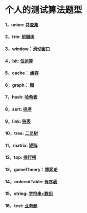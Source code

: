 # 个人的测试算法题型

#### 1，union: [并查集](https://github.com/sihaihou/algorithm/tree/master/src/com/reyco/algorithm/Union)
#### 2，trie: [前缀树](https://github.com/sihaihou/algorithm/tree/master/src/com/reyco/algorithm/trie)
#### 3，window：[滑动窗口](https://github.com/sihaihou/algorithm/tree/master/src/com/reyco/algorithm/window)
#### 4，bit: [位运算](https://github.com/sihaihou/algorithm/tree/master/src/com/reyco/algorithm/bit)
#### 5，cache： [缓存](https://github.com/sihaihou/algorithm/tree/master/src/com/reyco/algorithm/cache)
#### 6，graph： [图](https://github.com/sihaihou/algorithm/tree/master/src/com/reyco/algorithm/graph)
#### 7，hash: [哈希表](https://github.com/sihaihou/algorithm/tree/master/src/com/reyco/algorithm/hash)
#### 8，sort: [排序](https://github.com/sihaihou/algorithm/tree/master/src/com/reyco/algorithm/sort)
#### 9，link: [链表](https://github.com/sihaihou/algorithm/tree/master/src/com/reyco/algorithm/link)
#### 10，tree: [二叉树](https://github.com/sihaihou/algorithm/tree/master/src/com/reyco/algorithm/tree)
#### 11，matrix: [矩阵](https://github.com/sihaihou/algorithm/tree/master/src/com/reyco/algorithm/matrix)
#### 12，top: [排行榜](https://github.com/sihaihou/algorithm/tree/master/src/com/reyco/algorithm/top)
#### 13，gameTheory：[博弈论](https://github.com/sihaihou/algorithm/tree/master/src/com/reyco/algorithm/gameTheory)
#### 14，orderedTable: [有序表](https://github.com/sihaihou/algorithm/tree/master/src/com/reyco/algorithm/orderedTable)
#### 15，string: [字符串+数组](https://github.com/sihaihou/algorithm/tree/master/src/com/reyco/algorithm/string)
#### 16，test: [业务题](https://github.com/sihaihou/algorithm/tree/master/src/com/reyco/algorithm/test)
